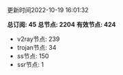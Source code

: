更新时间2022-10-19 16:01:32

**总订阅: 45**
**总节点: 2204**
**有效节点: 424**
- v2ray节点: 239
- trojan节点: 34
- ss节点: 150
- ssr节点: 1
